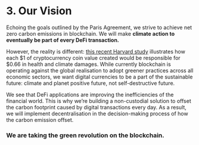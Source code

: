 # 3. Our Vision

Echoing the goals outlined by the Paris Agreement, we strive to achieve net zero carbon emissions in blockchain. We will make **climate action to eventually be part of every DeFi transaction.**

However, the reality is different: [this recent Harvard study](https://dash.harvard.edu/bitstream/handle/1/37365412/MARTYNOV-DOCUMENT-2020.pdf?sequence=1) illustrates how each $1 of cryptocurrency coin value created would be responsible for $0.66 in health and climate damages. While currently blockchain is operating against the global realisation to adopt greener practices across all economic sectors, we want digital currencies to be a part of the sustainable future: climate and planet positive future, not self-destructive future. 

We see that DeFi applications are improving the inefficiencies of the financial world. This is why we’re building a non-custodial solution to offset the carbon footprint caused by digital transactions every day. As a result, we will implement decentralisation in the decision-making process of how the carbon emission offset.

### **We are taking the green revolution on the blockchain.** 

